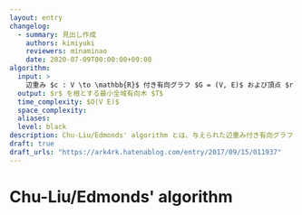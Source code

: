 ```yaml
---
layout: entry
changelog:
  - summary: 見出し作成
    authors: kimiyuki
    reviewers: minaminao
    date: 2020-07-09T00:00:00+09:00
algorithm:
  input: >
    辺重み $c : V \to \mathbb{R}$ 付き有向グラフ $G = (V, E)$ および頂点 $r \in V$
  output: $r$ を根とする最小全域有向木 $T$
  time_complexity: $O(V E)$
  space_complexity:
  aliases:
  level: black
description: Chu-Liu/Edmonds' algorithm とは、与えられた辺重み付き有向グラフ $G$ と頂点 $r$ に対し、$r$ を根とする最小全域有向木を $O(V E)$ で求めるアルゴリズムである。
draft: true
draft_urls: "https://ark4rk.hatenablog.com/entry/2017/09/15/011937"
---
```


# Chu-Liu/Edmonds' algorithm
